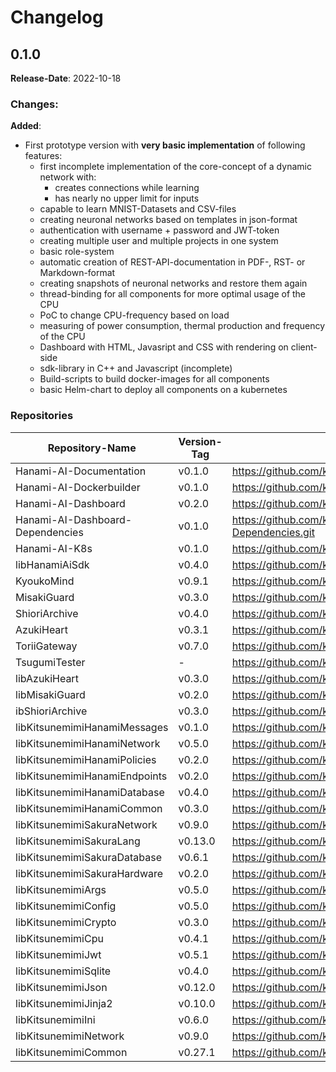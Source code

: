 # Changelog

## 0.1.0

**Release-Date**: 2022-10-18

### Changes:

**Added**:

- First prototype version with **very basic implementation** of following features:
    - first incomplete implementation of the core-concept of a dynamic network with:
        - creates connections while learning
        - has nearly no upper limit for inputs
    - capable to learn MNIST-Datasets and CSV-files
    - creating neuronal networks based on templates in json-format
    - authentication with username + password and JWT-token
    - creating multiple user and multiple projects in one system
    - basic role-system
    - automatic creation of REST-API-documentation in PDF-, RST- or Markdown-format
    - creating snapshots of neuronal networks and restore them again
    - thread-binding for all components for more optimal usage of the CPU
    - PoC to change CPU-frequency based on load
    - measuring of power consumption, thermal production and frequency of the CPU
    - Dashboard with HTML, Javasript and CSS with rendering on client-side
    - sdk-library in C++ and Javascript (incomplete)
    - Build-scripts to build docker-images for all components
    - basic Helm-chart to deploy all components on a kubernetes


### Repositories

Repository-Name | Version-Tag | Download-Path
--- | --- | ---
Hanami-AI-Documentation | v0.1.0 | https://github.com/kitsudaiki/Hanami-AI-Documentation.git
Hanami-AI-Dockerbuilder | v0.1.0 | https://github.com/kitsudaiki/Hanami-AI-Dockerbuilder.git
Hanami-AI-Dashboard | v0.2.0 | https://github.com/kitsudaiki/Hanami-AI-Dashboard.git
Hanami-AI-Dashboard-Dependencies | v0.1.0 | https://github.com/kitsudaiki/anamiAI-Dashboard-Dependencies.git
Hanami-AI-K8s | v0.1.0 | https://github.com/kitsudaiki/Hanami-AI-K8s.git
libHanamiAiSdk | v0.4.0 | https://github.com/kitsudaiki/libHanamiAiSdk.git
KyoukoMind | v0.9.1 | https://github.com/kitsudaiki/KyoukoMind.git
MisakiGuard | v0.3.0 | https://github.com/kitsudaiki/MisakiGuard.git
ShioriArchive | v0.4.0 | https://github.com/kitsudaiki/ShioriArchive.git
AzukiHeart | v0.3.1 | https://github.com/kitsudaiki/AzukiHeart.git
ToriiGateway | v0.7.0 | https://github.com/kitsudaiki/ToriiGateway.git
TsugumiTester | - | https://github.com/kitsudaiki/TsugumiTester.git
libAzukiHeart | v0.3.0 | https://github.com/kitsudaiki/libAzukiHeart.git
libMisakiGuard | v0.2.0 | https://github.com/kitsudaiki/libMisakiGuard.git
ibShioriArchive | v0.3.0 | https://github.com/kitsudaiki/ibShioriArchive.git
libKitsunemimiHanamiMessages | v0.1.0 |  https://github.com/kitsudaiki/libKitsunemimiHanamiMessages.git
libKitsunemimiHanamiNetwork | v0.5.0 |  https://github.com/kitsudaiki/libKitsunemimiHanamiNetwork.git
libKitsunemimiHanamiPolicies | v0.2.0 |  https://github.com/kitsudaiki/libKitsunemimiHanamiPolicies.git
libKitsunemimiHanamiEndpoints | v0.2.0 |  https://github.com/kitsudaiki/libKitsunemimiHanamiEndpoints.git
libKitsunemimiHanamiDatabase | v0.4.0 |  https://github.com/kitsudaiki/libKitsunemimiHanamiDatabase.git
libKitsunemimiHanamiCommon | v0.3.0 |  https://github.com/kitsudaiki/libKitsunemimiHanamiCommon.git
libKitsunemimiSakuraNetwork | v0.9.0 |  https://github.com/kitsudaiki/libKitsunemimiSakuraNetwork.git
libKitsunemimiSakuraLang | v0.13.0 |  https://github.com/kitsudaiki/libKitsunemimiSakuraLang.git
libKitsunemimiSakuraDatabase | v0.6.1 |  https://github.com/kitsudaiki/libKitsunemimiSakuraDatabase.git
libKitsunemimiSakuraHardware | v0.2.0 |  https://github.com/kitsudaiki/libKitsunemimiSakuraHardware.git
libKitsunemimiArgs | v0.5.0 |  https://github.com/kitsudaiki/libKitsunemimiArgs.git
libKitsunemimiConfig | v0.5.0 |  https://github.com/kitsudaiki/libKitsunemimiConfig.git
libKitsunemimiCrypto | v0.3.0 |  https://github.com/kitsudaiki/libKitsunemimiCrypto.git
libKitsunemimiCpu | v0.4.1 |  https://github.com/kitsudaiki/libKitsunemimiCpu.git
libKitsunemimiJwt | v0.5.1 |  https://github.com/kitsudaiki/libKitsunemimiJwt.git
libKitsunemimiSqlite | v0.4.0 |  https://github.com/kitsudaiki/libKitsunemimiSqlite.git
libKitsunemimiJson | v0.12.0 |  https://github.com/kitsudaiki/libKitsunemimiJson.git
libKitsunemimiJinja2 | v0.10.0 |  https://github.com/kitsudaiki/libKitsunemimiJinja2.git
libKitsunemimiIni | v0.6.0 |  https://github.com/kitsudaiki/libKitsunemimiIni.git
libKitsunemimiNetwork | v0.9.0 |  https://github.com/kitsudaiki/libKitsunemimiNetwork.git
libKitsunemimiCommon | v0.27.1 |  https://github.com/kitsudaiki/libKitsunemimiCommon.git
